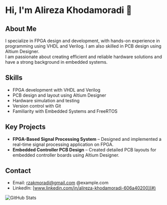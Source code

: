 # Hi, I'm Alireza Khodamoradi 👋

## About Me  
I specialize in FPGA design and development, with hands-on experience in programming using VHDL and Verilog. I am also skilled in PCB design using Altium Designer.  
I am passionate about creating efficient and reliable hardware solutions and have a strong background in embedded systems.

## Skills  
- FPGA development with VHDL and Verilog  
- PCB design and layout using Altium Designer  
- Hardware simulation and testing  
- Version control with Git  
- Familiarity with Embedded Systems and FreeRTOS

## Key Projects  
- **FPGA-Based Signal Processing System** – Designed and implemented a real-time signal processing application on FPGA.  
- **Embedded Controller PCB Design** – Created detailed PCB layouts for embedded controller boards using Altium Designer.

## Contact  
- Email: rzakmoradi@gmail.com @example.com  
- LinkedIn: [www.linkedin.com/in/alireza-khodamoradi-606a40200](#)  


![GitHub Stats](https://github-readme-stats.vercel.app/api?username=Rzakmoradi&show_icons=true&theme=default)
